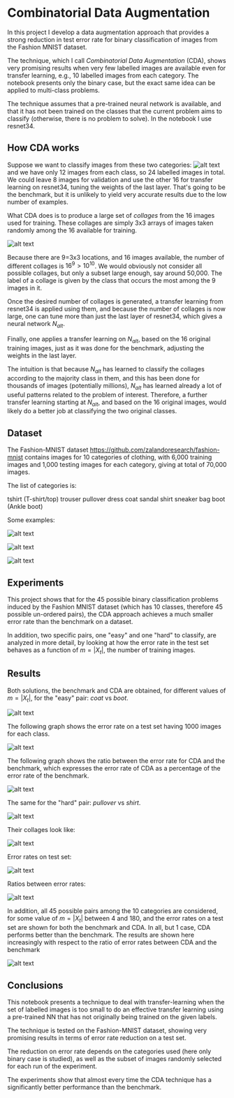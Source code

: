 # Combinatorial Data Augmentation

In this project I develop a data augmentation approach that provides a strong reduction in test error rate for binary classification of images from the Fashion MNIST dataset.

The technique, which I call _Combinatorial Data Augmentation_ (CDA), shows very promising results when very few labelled images are available even for transfer learning, e.g., 10 labelled images from each category. The notebook presents only the binary case, but the exact same idea can be applied to multi-class problems. 

The technique assumes that a pre-trained neural network is available, and that it has not been trained on the classes that the current problem aims to classify (otherwise, there is no problem to solve). In the notebook I use resnet34.

## How CDA works

Suppose we want to classify images from these two categories: ![alt text](https://github.com/martin-merener/deep_learning/blob/master/combinatorial_data_augmentation/images/project4_images_easy_pair.JPG) and we have only 12 images from each class, so 24 labelled images in total. We could leave 8 images for validation and use the other 16 for transfer learning on resnet34, tuning the weights of the last layer. That's going to be the benchmark, but it is unlikely to yield very accurate results due to the low number of examples.

What CDA does is to produce a large set of _collages_ from the 16 images used for training. These collages are simply 3x3 arrays of images taken randomly among the 16 available for training. 

![alt text](https://github.com/martin-merener/deep_learning/blob/master/combinatorial_data_augmentation/images/project4_collages_easy_pair.JPG)

Because there are 9=3x3 locations, and 16 images available, the number of different collages is $16^9>10^10$. We would obviously not consider all possible collages, but only a subset large enough, say around 50,000. The label of a collage is given by the class that occurs the most among the 9 images in it.

Once the desired number of collages is generated, a transfer learning from resnet34 is applied using them, and because the number of collages is now large, one can tune more than just the last layer of resnet34, which gives a neural network $N_{alt}$. 

Finally, one applies a transfer learning on $N_{alt}$, based on the 16 original training images, just as it was done for the benchmark, adjusting the weights in the last layer. 

The intuition is that because $N_{alt}$ has learned to classify the collages according to the majority class in them, and this has been done for thousands of images (potentially millions), $N_{alt}$ has learned already a lot of useful patterns related to the problem of interest. Therefore, a further transfer learning starting at $N_{alt}$, and based on the 16 original images, would likely do a better job at classifying the two original classes. 

## Dataset

The Fashion-MNIST dataset https://github.com/zalandoresearch/fashion-mnist contains images for 10 categories of clothing, with 6,000 training images and 1,000 testing images for each category, giving at total of 70,000 images.

The list of categories is:

tshirt (T-shirt/top)
trouser
pullover
dress
coat
sandal
shirt
sneaker
bag
boot (Ankle boot)

Some examples:

![alt text](https://github.com/martin-merener/deep_learning/blob/master/combinatorial_data_augmentation/images/pullover_dress.JPG)

![alt text](https://github.com/martin-merener/deep_learning/blob/master/combinatorial_data_augmentation/images/sneaker_boot.JPG)

![alt text](https://github.com/martin-merener/deep_learning/blob/master/combinatorial_data_augmentation/images/trouser_shirt.JPG)

## Experiments

This project shows that for the 45 possible binary classification problems induced by the Fashion MNIST dataset (which has 10 classes, therefore 45 possible un-ordered pairs), the CDA approach achieves a much smaller error rate than the benchmark on a dataset.

In addition, two specific pairs, one "easy" and one "hard" to classify, are analyzed in more detail, by looking at how the error rate in the test set behaves as a function of $m=|X_t|$, the number of training images.

## Results

Both solutions, the benchmark and CDA are obtained, for different values of $m=|X_t|$, for the "easy" pair: _coat_ vs _boot_. 

![alt text](https://github.com/martin-merener/deep_learning/blob/master/combinatorial_data_augmentation/images/project4_collages_easy_pair.JPG)

The following graph shows the error rate on a test set having 1000 images for each class.

![alt text](https://github.com/martin-merener/deep_learning/blob/master/combinatorial_data_augmentation/images/project4_error_rates_easy_pair.JPG)

The following graph shows the ratio between the error rate for CDA and the benchmark, which expresses the error rate of CDA as a percentage of the error rate of the benchmark. 

![alt text](https://github.com/martin-merener/deep_learning/blob/master/combinatorial_data_augmentation/images/project4_ratio_error_rates_easy_pair.JPG)

The same for the "hard" pair: _pullover_ vs _shirt_.

![alt text](https://github.com/martin-merener/deep_learning/blob/master/combinatorial_data_augmentation/images/project4_images_hard_pair.JPG)

Their collages look like:

![alt text](https://github.com/martin-merener/deep_learning/blob/master/combinatorial_data_augmentation/images/project4_collages_hard_pair.JPG)

Error rates on test set:

![alt text](https://github.com/martin-merener/deep_learning/blob/master/combinatorial_data_augmentation/images/project4_error_rates_hard_pair.JPG)

Ratios between error rates:

![alt text](https://github.com/martin-merener/deep_learning/blob/master/combinatorial_data_augmentation/images/project4_ratio_error_rates_hard_pair.JPG)

In addition, all 45 possible pairs among the 10 categories are considered, for some value of $m=|X_t|$ between 4 and 180, and the error rates on a test set are shown for both the benchmark and CDA. In all, but 1 case, CDA performs better than the benchmark. The results are shown here increasingly with respect to the ratio of error rates between CDA and the benchmark

![alt text](https://github.com/martin-merener/deep_learning/blob/master/combinatorial_data_augmentation/images/project4_performances_all_pairs.JPG)

## Conclusions

This notebook presents a technique to deal with transfer-learning when the set of labelled images is too small to do an effective transfer learning using a pre-trained NN that has not originally being trained on the given labels.

The technique is tested on the Fashion-MNIST dataset, showing very promising results in terms of error rate reduction on a test set.

The reduction on error rate depends on the categories used (here only binary case is studied), as well as the subset of images randomly selected for each run of the experiment.

The experiments show that almost every time the CDA technique has a significantly better performance than the benchmark.
